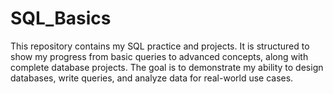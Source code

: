 # SQL_Basics
This repository contains my SQL practice and projects. It is structured to show my progress from basic queries to advanced concepts, along with complete database projects. The goal is to demonstrate my ability to design databases, write queries, and analyze data for real-world use cases.
